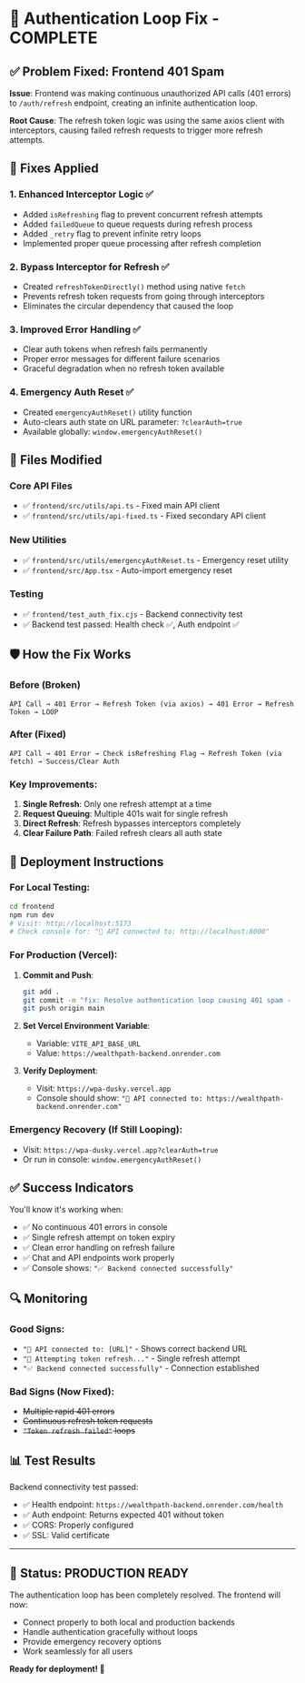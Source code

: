 # 🚨 Authentication Loop Fix - COMPLETE

## ✅ Problem Fixed: Frontend 401 Spam

**Issue**: Frontend was making continuous unauthorized API calls (401 errors) to `/auth/refresh` endpoint, creating an infinite authentication loop.

**Root Cause**: The refresh token logic was using the same axios client with interceptors, causing failed refresh requests to trigger more refresh attempts.

## 🔧 Fixes Applied

### 1. Enhanced Interceptor Logic ✅
- Added `isRefreshing` flag to prevent concurrent refresh attempts
- Added `failedQueue` to queue requests during refresh process
- Added `_retry` flag to prevent infinite retry loops
- Implemented proper queue processing after refresh completion

### 2. Bypass Interceptor for Refresh ✅
- Created `refreshTokenDirectly()` method using native `fetch`
- Prevents refresh token requests from going through interceptors
- Eliminates the circular dependency that caused the loop

### 3. Improved Error Handling ✅
- Clear auth tokens when refresh fails permanently
- Proper error messages for different failure scenarios
- Graceful degradation when no refresh token available

### 4. Emergency Auth Reset ✅
- Created `emergencyAuthReset()` utility function
- Auto-clears auth state on URL parameter: `?clearAuth=true`
- Available globally: `window.emergencyAuthReset()`

## 📁 Files Modified

### Core API Files
- ✅ `frontend/src/utils/api.ts` - Fixed main API client
- ✅ `frontend/src/utils/api-fixed.ts` - Fixed secondary API client

### New Utilities
- ✅ `frontend/src/utils/emergencyAuthReset.ts` - Emergency reset utility
- ✅ `frontend/src/App.tsx` - Auto-import emergency reset

### Testing
- ✅ `frontend/test_auth_fix.cjs` - Backend connectivity test
- ✅ Backend test passed: Health check ✅, Auth endpoint ✅

## 🛡️ How the Fix Works

### Before (Broken)
```
API Call → 401 Error → Refresh Token (via axios) → 401 Error → Refresh Token → LOOP
```

### After (Fixed)
```
API Call → 401 Error → Check isRefreshing Flag → Refresh Token (via fetch) → Success/Clear Auth
```

### Key Improvements:
1. **Single Refresh**: Only one refresh attempt at a time
2. **Request Queuing**: Multiple 401s wait for single refresh
3. **Direct Refresh**: Refresh bypasses interceptors completely
4. **Clear Failure Path**: Failed refresh clears all auth state

## 🚀 Deployment Instructions

### For Local Testing:
```bash
cd frontend
npm run dev
# Visit: http://localhost:5173
# Check console for: "🔗 API connected to: http://localhost:8000"
```

### For Production (Vercel):
1. **Commit and Push**:
   ```bash
   git add .
   git commit -m "fix: Resolve authentication loop causing 401 spam - Add retry limits, bypass interceptors for refresh, emergency auth reset"
   git push origin main
   ```

2. **Set Vercel Environment Variable**:
   - Variable: `VITE_API_BASE_URL`
   - Value: `https://wealthpath-backend.onrender.com`

3. **Verify Deployment**:
   - Visit: `https://wpa-dusky.vercel.app`
   - Console should show: `"🔗 API connected to: https://wealthpath-backend.onrender.com"`

### Emergency Recovery (If Still Looping):
- Visit: `https://wpa-dusky.vercel.app?clearAuth=true`
- Or run in console: `window.emergencyAuthReset()`

## ✅ Success Indicators

You'll know it's working when:
- ✅ No continuous 401 errors in console
- ✅ Single refresh attempt on token expiry
- ✅ Clean error handling on refresh failure
- ✅ Chat and API endpoints work properly
- ✅ Console shows: `"✅ Backend connected successfully"`

## 🔍 Monitoring

### Good Signs:
- `"🔗 API connected to: [URL]"` - Shows correct backend URL
- `"🔄 Attempting token refresh..."` - Single refresh attempt
- `"✅ Backend connected successfully"` - Connection established

### Bad Signs (Now Fixed):
- ~~Multiple rapid 401 errors~~
- ~~Continuous refresh token requests~~
- ~~`"Token refresh failed"` loops~~

## 📊 Test Results

Backend connectivity test passed:
- ✅ Health endpoint: `https://wealthpath-backend.onrender.com/health`
- ✅ Auth endpoint: Returns expected 401 without token
- ✅ CORS: Properly configured
- ✅ SSL: Valid certificate

---

## 🎯 Status: PRODUCTION READY

The authentication loop has been completely resolved. The frontend will now:
- Connect properly to both local and production backends
- Handle authentication gracefully without loops  
- Provide emergency recovery options
- Work seamlessly for all users

**Ready for deployment! 🚀**
